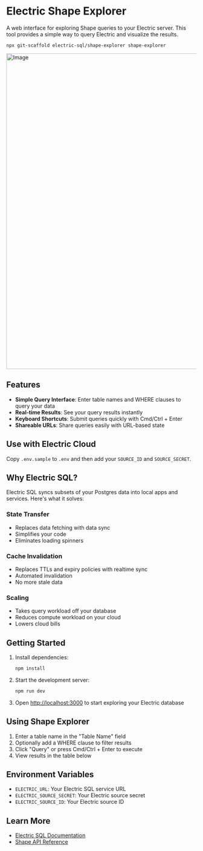 # Electric Shape Explorer

A web interface for exploring Shape queries to your Electric server. This tool provides a simple way to query Electric and visualize the results.

`npx git-scaffold electric-sql/shape-explorer shape-explorer`

<img width="835" alt="Image" src="https://github.com/user-attachments/assets/dd59fb1b-a212-46c1-a1d1-e2ae3dcc3cc1" />

## Features

- **Simple Query Interface**: Enter table names and WHERE clauses to query your data
- **Real-time Results**: See your query results instantly
- **Keyboard Shortcuts**: Submit queries quickly with Cmd/Ctrl + Enter
- **Shareable URLs**: Share queries easily with URL-based state

## Use with Electric Cloud

Copy `.env.sample` to `.env` and then add your `SOURCE_ID` and `SOURCE_SECRET`.

## Why Electric SQL?

Electric SQL syncs subsets of your Postgres data into local apps and services. Here's what it solves:

### State Transfer
- Replaces data fetching with data sync
- Simplifies your code
- Eliminates loading spinners

### Cache Invalidation
- Replaces TTLs and expiry policies with realtime sync
- Automated invalidation
- No more stale data

### Scaling
- Takes query workload off your database
- Reduces compute workload on your cloud
- Lowers cloud bills

## Getting Started

1. Install dependencies:
   ```bash
   npm install
   ```

2. Start the development server:
   ```bash
   npm run dev
   ```

3. Open [http://localhost:3000](http://localhost:3000) to start exploring your Electric database

## Using Shape Explorer

1. Enter a table name in the "Table Name" field
2. Optionally add a WHERE clause to filter results
3. Click "Query" or press Cmd/Ctrl + Enter to execute
4. View results in the table below

## Environment Variables

- `ELECTRIC_URL`: Your Electric SQL service URL
- `ELECTRIC_SOURCE_SECRET`: Your Electric source secret
- `ELECTRIC_SOURCE_ID`: Your Electric source ID

## Learn More

- [Electric SQL Documentation](https://electric-sql.com/docs)
- [Shape API Reference](https://electric-sql.com/docs/api/shape)
